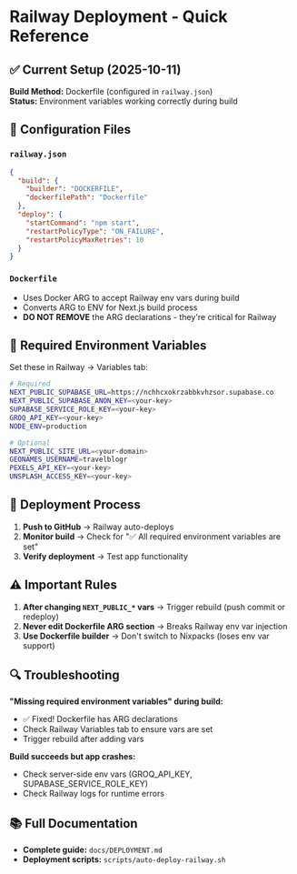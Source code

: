 # Railway Deployment - Quick Reference

## ✅ Current Setup (2025-10-11)

**Build Method:** Dockerfile (configured in `railway.json`)  
**Status:** Environment variables working correctly during build

## 🔧 Configuration Files

### `railway.json`
```json
{
  "build": {
    "builder": "DOCKERFILE",
    "dockerfilePath": "Dockerfile"
  },
  "deploy": {
    "startCommand": "npm start",
    "restartPolicyType": "ON_FAILURE",
    "restartPolicyMaxRetries": 10
  }
}
```

### `Dockerfile`
- Uses Docker ARG to accept Railway env vars during build
- Converts ARG to ENV for Next.js build process
- **DO NOT REMOVE** the ARG declarations - they're critical for Railway

## 📝 Required Environment Variables

Set these in Railway → Variables tab:

```bash
# Required
NEXT_PUBLIC_SUPABASE_URL=https://nchhcxokrzabbkvhzsor.supabase.co
NEXT_PUBLIC_SUPABASE_ANON_KEY=<your-key>
SUPABASE_SERVICE_ROLE_KEY=<your-key>
GROQ_API_KEY=<your-key>
NODE_ENV=production

# Optional
NEXT_PUBLIC_SITE_URL=<your-domain>
GEONAMES_USERNAME=travelblogr
PEXELS_API_KEY=<your-key>
UNSPLASH_ACCESS_KEY=<your-key>
```

## 🚀 Deployment Process

1. **Push to GitHub** → Railway auto-deploys
2. **Monitor build** → Check for "✅ All required environment variables are set"
3. **Verify deployment** → Test app functionality

## ⚠️ Important Rules

1. **After changing `NEXT_PUBLIC_*` vars** → Trigger rebuild (push commit or redeploy)
2. **Never edit Dockerfile ARG section** → Breaks Railway env var injection
3. **Use Dockerfile builder** → Don't switch to Nixpacks (loses env var support)

## 🔍 Troubleshooting

**"Missing required environment variables" during build:**
- ✅ Fixed! Dockerfile has ARG declarations
- Check Railway Variables tab to ensure vars are set
- Trigger rebuild after adding vars

**Build succeeds but app crashes:**
- Check server-side env vars (GROQ_API_KEY, SUPABASE_SERVICE_ROLE_KEY)
- Check Railway logs for runtime errors

## 📚 Full Documentation

- **Complete guide:** `docs/DEPLOYMENT.md`
- **Deployment scripts:** `scripts/auto-deploy-railway.sh`


